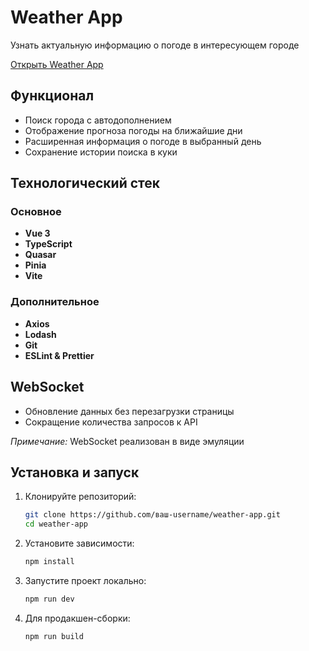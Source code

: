 # Weather App

Узнать актуальную информацию о погоде в интересующем городе

[Открыть Weather App](https://layvu-weather-app.netlify.app/)

## Функционал

- Поиск города с автодополнением
- Отображение прогноза погоды на ближайшие дни
- Расширенная информация о погоде в выбранный день
- Сохранение истории поиска в куки

## Технологический стек

### Основное
- **Vue 3**
- **TypeScript**
- **Quasar**
- **Pinia**
- **Vite**

### Дополнительное
- **Axios**
- **Lodash**
- **Git**
- **ESLint & Prettier**

## WebSocket

- Обновление данных без перезагрузки страницы
- Сокращение количества запросов к API

*Примечание:* WebSocket реализован в виде эмуляции

## Установка и запуск

1. Клонируйте репозиторий:
   ```bash
   git clone https://github.com/ваш-username/weather-app.git
   cd weather-app
   ```

2. Установите зависимости:
   ```bash
   npm install
   ```

4. Запустите проект локально:
   ```bash
   npm run dev
   ```
   
6. Для продакшен-сборки:
   ```bash
   npm run build
   ```
